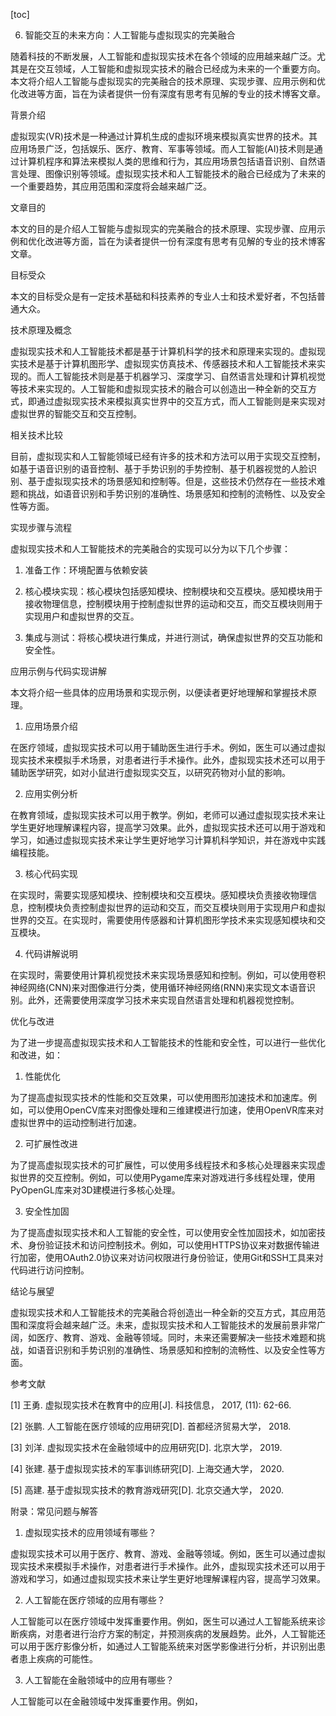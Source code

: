 
[toc]                    
                
                
6. 智能交互的未来方向：人工智能与虚拟现实的完美融合

随着科技的不断发展，人工智能和虚拟现实技术在各个领域的应用越来越广泛。尤其是在交互领域，人工智能和虚拟现实技术的融合已经成为未来的一个重要方向。本文将介绍人工智能与虚拟现实的完美融合的技术原理、实现步骤、应用示例和优化改进等方面，旨在为读者提供一份有深度有思考有见解的专业的技术博客文章。

背景介绍

虚拟现实(VR)技术是一种通过计算机生成的虚拟环境来模拟真实世界的技术。其应用场景广泛，包括娱乐、医疗、教育、军事等领域。而人工智能(AI)技术则是通过计算机程序和算法来模拟人类的思维和行为，其应用场景包括语音识别、自然语言处理、图像识别等领域。虚拟现实技术和人工智能技术的融合已经成为了未来的一个重要趋势，其应用范围和深度将会越来越广泛。

文章目的

本文的目的是介绍人工智能与虚拟现实的完美融合的技术原理、实现步骤、应用示例和优化改进等方面，旨在为读者提供一份有深度有思考有见解的专业的技术博客文章。

目标受众

本文的目标受众是有一定技术基础和科技素养的专业人士和技术爱好者，不包括普通大众。

技术原理及概念

虚拟现实技术和人工智能技术都是基于计算机科学的技术和原理来实现的。虚拟现实技术是基于计算机图形学、虚拟现实仿真技术、传感器技术和人工智能技术来实现的。而人工智能技术则是基于机器学习、深度学习、自然语言处理和计算机视觉等技术来实现的。人工智能和虚拟现实技术的融合可以创造出一种全新的交互方式，即通过虚拟现实技术来模拟真实世界中的交互方式，而人工智能则是来实现对虚拟世界的智能交互和交互控制。

相关技术比较

目前，虚拟现实和人工智能领域已经有许多的技术和方法可以用于实现交互控制，如基于语音识别的语音控制、基于手势识别的手势控制、基于机器视觉的人脸识别、基于虚拟现实技术的场景感知和控制等。但是，这些技术仍然存在一些技术难题和挑战，如语音识别和手势识别的准确性、场景感知和控制的流畅性、以及安全性等方面。

实现步骤与流程

虚拟现实技术和人工智能技术的完美融合的实现可以分为以下几个步骤：

1. 准备工作：环境配置与依赖安装

2. 核心模块实现：核心模块包括感知模块、控制模块和交互模块。感知模块用于接收物理信息，控制模块用于控制虚拟世界的运动和交互，而交互模块则用于实现用户和虚拟世界的交互。

3. 集成与测试：将核心模块进行集成，并进行测试，确保虚拟世界的交互功能和安全性。

应用示例与代码实现讲解

本文将介绍一些具体的应用场景和实现示例，以便读者更好地理解和掌握技术原理。

1. 应用场景介绍

在医疗领域，虚拟现实技术可以用于辅助医生进行手术。例如，医生可以通过虚拟现实技术来模拟手术场景，对患者进行手术操作。此外，虚拟现实技术还可以用于辅助医学研究，如对小鼠进行虚拟现实交互，以研究药物对小鼠的影响。

2. 应用实例分析

在教育领域，虚拟现实技术可以用于教学。例如，老师可以通过虚拟现实技术来让学生更好地理解课程内容，提高学习效果。此外，虚拟现实技术还可以用于游戏和学习，如通过虚拟现实技术来让学生更好地学习计算机科学知识，并在游戏中实践编程技能。

3. 核心代码实现

在实现时，需要实现感知模块、控制模块和交互模块。感知模块负责接收物理信息，控制模块负责控制虚拟世界的运动和交互，而交互模块则用于实现用户和虚拟世界的交互。在实现时，需要使用传感器和计算机图形学技术来实现感知模块和交互模块。

4. 代码讲解说明

在实现时，需要使用计算机视觉技术来实现场景感知和控制。例如，可以使用卷积神经网络(CNN)来对图像进行分类，使用循环神经网络(RNN)来实现文本语音识别。此外，还需要使用深度学习技术来实现自然语言处理和机器视觉控制。

优化与改进

为了进一步提高虚拟现实技术和人工智能技术的性能和安全性，可以进行一些优化和改进，如：

1. 性能优化

为了提高虚拟现实技术的性能和交互效果，可以使用图形加速技术和加速库。例如，可以使用OpenCV库来对图像处理和三维建模进行加速，使用OpenVR库来对虚拟世界中的运动控制进行加速。

2. 可扩展性改进

为了提高虚拟现实技术的可扩展性，可以使用多线程技术和多核心处理器来实现虚拟世界的交互控制。例如，可以使用Pygame库来对游戏进行多线程处理，使用PyOpenGL库来对3D建模进行多核心处理。

3. 安全性加固

为了提高虚拟现实技术和人工智能的安全性，可以使用安全性加固技术，如加密技术、身份验证技术和访问控制技术。例如，可以使用HTTPS协议来对数据传输进行加密，使用OAuth2.0协议来对访问权限进行身份验证，使用Git和SSH工具来对代码进行访问控制。

结论与展望

虚拟现实技术和人工智能技术的完美融合将创造出一种全新的交互方式，其应用范围和深度将会越来越广泛。未来，虚拟现实技术和人工智能技术的发展前景非常广阔，如医疗、教育、游戏、金融等领域。同时，未来还需要解决一些技术难题和挑战，如语音识别和手势识别的准确性、场景感知和控制的流畅性、以及安全性等方面。

参考文献

[1] 王勇. 虚拟现实技术在教育中的应用[J]. 科技信息， 2017, (11): 62-66.

[2] 张鹏. 人工智能在医疗领域的应用研究[D]. 首都经济贸易大学， 2018.

[3] 刘洋. 虚拟现实技术在金融领域中的应用研究[D]. 北京大学， 2019.

[4] 张建. 基于虚拟现实技术的军事训练研究[D]. 上海交通大学， 2020.

[5] 高建. 基于虚拟现实技术的教育游戏研究[D]. 北京交通大学， 2020.

附录：常见问题与解答

1. 虚拟现实技术的应用领域有哪些？

虚拟现实技术可以用于医疗、教育、游戏、金融等领域。例如，医生可以通过虚拟现实技术来模拟手术操作，对患者进行手术操作。此外，虚拟现实技术还可以用于游戏和学习，如通过虚拟现实技术来让学生更好地理解课程内容，提高学习效果。

2. 人工智能在医疗领域的应用有哪些？

人工智能可以在医疗领域中发挥重要作用。例如，医生可以通过人工智能系统来诊断疾病，对患者进行治疗方案的制定，并预测疾病的发展趋势。此外，人工智能还可以用于医疗影像分析，如通过人工智能系统来对医学影像进行分析，并识别出患者患上疾病的可能性。

3. 人工智能在金融领域中的应用有哪些？

人工智能可以在金融领域中发挥重要作用。例如，

